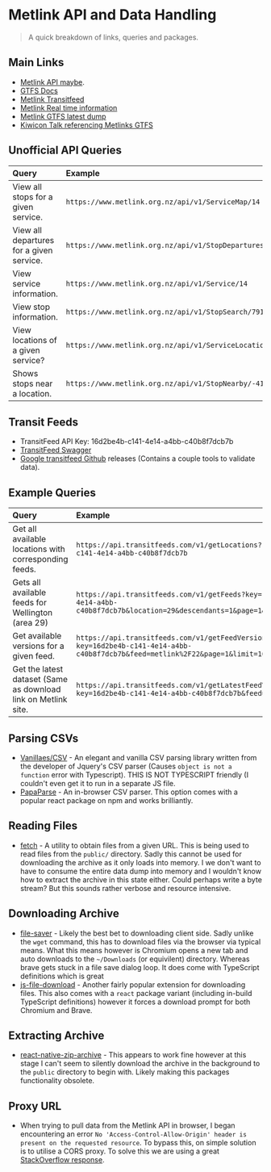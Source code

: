 # Metlink API and Data Handling

> A quick breakdown of links, queries and packages.

## Main Links

- [Metlink API maybe](https://github.com/reedwade/metlink-api-maybe).
- [GTFS Docs](https://developers.google.com/transit/gtfs/)
- [Metlink Transitfeed](http://transitfeeds.com/p/metlink/22)
- [Metlink Real time information](https://www.metlink.org.nz/getting-around/real-time-information/)
- [Metlink GTFS latest dump](https://www.metlink.org.nz/assets/Google_Transit/google-transit.zip)
- [Kiwicon Talk referencing Metlinks GTFS](https://www.youtube.com/watch?v=Ier5BF952Y8)

## Unofficial API Queries

| Query                                    | Example                                                      |
|:-----------------------------------------|:-------------------------------------------------------------|
| View all stops for a given service.      | `https://www.metlink.org.nz/api/v1/ServiceMap/14`            |
| View all departures for a given service. | `https://www.metlink.org.nz/api/v1/StopDepartures/7093`      |
| View service information.                | `https://www.metlink.org.nz/api/v1/Service/14`               |
| View stop information.                   | `https://www.metlink.org.nz/api/v1/StopSearch/7910`          |
| View locations of a given service?       | `https://www.metlink.org.nz/api/v1/ServiceLocation/14`       |
| Shows stops near a location.             | `https://www.metlink.org.nz/api/v1/StopNearby/-41.28/174.76` |

## Transit Feeds

- TransitFeed API Key: 16d2be4b-c141-4e14-a4bb-c40b8f7dcb7b
- [TransitFeed Swagger](https://openmobilitydata.org/api/swagger/#!/default/getLatestFeedVersion)
- [Google transitfeed Github](https://github.com/google/transitfeed)
  releases (Contains a couple tools to validate data).

## Example Queries

| Query                                                          | Example                                                                                                                                 |
|:---------------------------------------------------------------|:----------------------------------------------------------------------------------------------------------------------------------------|
| Get all available locations with corresponding feeds.          | `https://api.transitfeeds.com/v1/getLocations?key=16d2be4b-c141-4e14-a4bb-c40b8f7dcb7b`                                                   |
| Gets all available feeds for Wellington (area 29)              | `https://api.transitfeeds.com/v1/getFeeds?key=16d2be4b-c141-4e14-a4bb-c40b8f7dcb7b&location=29&descendants=1&page=1&limit=10`             |
| Get available versions for a given feed.                       | `https://api.transitfeeds.com/v1/getFeedVersions?key=16d2be4b-c141-4e14-a4bb-c40b8f7dcb7b&feed=metlink%2F22&page=1&limit=10&err=1&warn=1` |
| Get the latest dataset (Same as download link on Metlink site. | `https://api.transitfeeds.com/v1/getLatestFeedVersion?key=16d2be4b-c141-4e14-a4bb-c40b8f7dcb7b&feed=metlink%2F22`                         |

## Parsing CSVs

- [Vanillaes/CSV](https://github.com/vanillaes/csv) - An elegant and
  vanilla CSV parsing library written from the developer of Jquery's CSV
  parser (Causes `object is not a function` error with Typescript). THIS
  IS NOT TYPESCRIPT friendly (I couldn't even get it to run in a
  separate JS file.
- [PapaParse](https://www.papaparse.com/) - An in-browser CSV parser.
  This option comes with a popular react package on npm and works
  brilliantly.

## Reading Files

- [fetch](https://www.npmjs.com/package/fetch) - A utility to obtain
  files from a given URL. This is being used to read files from the
  `public/` directory. Sadly this cannot be used for downloading the
  archive as it only loads into memory. I we don't want to have to
  consume the entire data dump into memory and I wouldn't know how to
  extract the archive in this state either. Could perhaps write a byte
  stream? But this sounds rather verbose and resource intensive.


## Downloading Archive

- [file-saver](https://www.npmjs.com/package/file-saver) - Likely the
  best bet to downloading client side. Sadly unlike the `wget` command,
  this has to download files via the browser via typical means. What
  this means however is Chromium opens a new tab and auto downloads to
  the `~/Downloads` (or equivilent) directory. Whereas brave gets stuck
  in a file save dialog loop. It does come with TypeScript definitions
  which is great
- [js-file-download](https://github.com/kennethjiang/js-file-download) -
  Another fairly popular extension for downloading files. This also
  comes with a `react` package variant (including in-build TypeScript
  definitions) however it forces a download prompt for both Chromium and
  Brave.

## Extracting Archive

- [react-native-zip-archive](https://github.com/mockingbot/react-native-zip-archive)
  \- This appears to work fine however at this stage I can't seem to
  silently download the archive in the background to the `public`
  directory to begin with. Likely making this packages functionality
  obsolete.

## Proxy URL

- When trying to pull data from the Metlink API in browser, I began
  encountering an error `No 'Access-Control-Allow-Origin' header is
  present on the requested resource`. To bypass this, on simple solution
  is to utilise a CORS proxy. To solve this we are using a great
  [StackOverflow response](https://stackoverflow.com/a/43881141).

